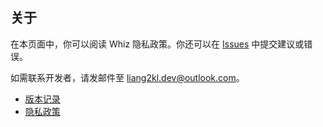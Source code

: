 ## 关于

在本页面中，你可以阅读 Whiz 隐私政策。你还可以在 [Issues](https://github.com/liang2kl/Whiz-help/issues) 中提交建议或错误。

如需联系开发者，请发邮件至 [liang2kl.dev@outlook.com](mailto:liang2kl.dev@outlook.com)。

- [版本记录](https://liang2kl.github.io/Whiz-help/versions.html)
- [隐私政策](https://liang2kl.github.io/Whiz-help/privacy.html)
